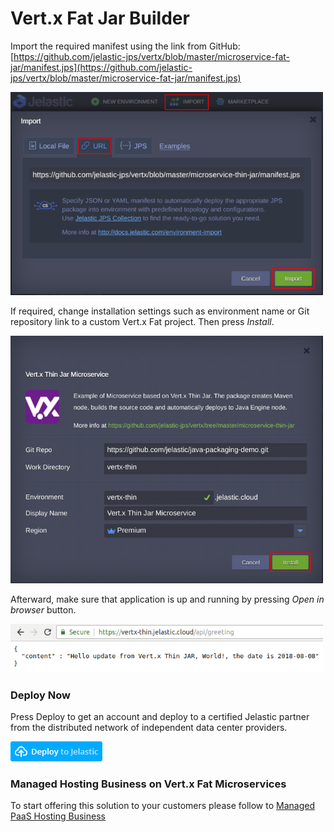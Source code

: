 # Vert.x Fat Jar Builder

Import the required manifest using the link from GitHub:
[https://github.com/jelastic-jps/vertx/blob/master/microservice-fat-jar/manifest.jps](https://github.com/jelastic-jps/vertx/blob/master/microservice-fat-jar/manifest.jps)

<p align="left"> 
<img src="../images/import-thin.png" width="500">
</p>

If required, change installation settings such as environment name or Git repository link to a custom Vert.x Fat project. Then press *Install*.

<p align="left"> 
<img src="../images/install-thin.png" width="500">
</p>

Afterward, make sure that application is up and running by pressing *Open in browser* button. 

<p align="left"> 
<img src="../images/application-thin.png" width="500">
</p>

### Deploy Now

Press Deploy to get an account and deploy to a certified Jelastic partner from the distributed network of independent data center providers.

[![deploy](../images/deploy-to-jelastic.png)](https://jelastic.com/install-application/?manifest=https://raw.githubusercontent.com/jelastic-jps/vertx/master/microservice-thin-jar/manifest.jps)

### Managed Hosting Business on Vert.x Fat Microservices

To start offering this solution to your customers please follow to [Managed PaaS Hosting Business](https://jelastic.com/apaas/) 
